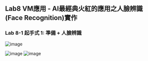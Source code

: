 ## Lab8 VM應用 - AI最經典火紅的應用之人臉辨識(Face Recognition)實作

### Lab 8-1 起手式 1: 準備 + 人臉辨識

![image](https://github.com/MinChunXie/VirtualBox/assets/100060507/d6cba357-4555-4351-9a7d-ee6e2da1af90)

![image](https://github.com/MinChunXie/VirtualBox/assets/100060507/88a4aeae-9fef-4f38-b710-f8a4fc060ef3)
![image](https://github.com/MinChunXie/VirtualBox/assets/100060507/bf7883fc-dbc1-45a6-8f87-ad8b01fcd82d)
